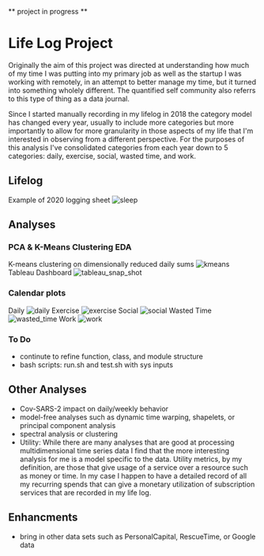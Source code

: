 ** project in progress **

# Life Log Project
Originally the aim of this project was directed at understanding how much of my time I was putting into my primary job as well as the startup I was working with remotely, in an attempt to better manage my time, but it turned into something wholely different. The quantified self community also referrs to this type of thing as a data journal. 

Since I started manually recording in my lifelog in 2018 the category model has changed every year, usually to include more categories but more importantly to allow for more granularity in those aspects of my life that I'm interested in observing from a different perspective. For the purposes of this analysis I've consolidated categories from each year down to 5 categories: daily, exercise, social, wasted time, and work.

## Lifelog
Example of 2020 logging sheet
![sleep](https://github.com/william-cass-wright/quantified_self_life_log/blob/master/images/Sleep.png)

## Analyses
### PCA & K-Means Clustering EDA
K-means clustering on dimensionally reduced daily sums
![kmeans](https://github.com/william-cass-wright/quantified_self_life_log/blob/master/images/kmeans.gif)  
Tableau Dashboard
![tableau_snap_shot](https://github.com/william-cass-wright/quantified_self_life_log/blob/master/images/tableau_snap_shot.png)
### Calendar plots
Daily
![daily](https://github.com/william-cass-wright/quantified_self_life_log/blob/master/images/2020-08-06_category_calplot_Daily.png)
Exercise
![exercise](https://github.com/william-cass-wright/quantified_self_life_log/blob/master/images/2020-08-06_category_calplot_Exercise.png)
Social
![social](https://github.com/william-cass-wright/quantified_self_life_log/blob/master/images/2020-08-06_category_calplot_Social.png)
Wasted Time
![wasted_time](https://github.com/william-cass-wright/quantified_self_life_log/blob/master/images/2020-08-06_category_calplot_Wasted_Time.png)
Work
![work](https://github.com/william-cass-wright/quantified_self_life_log/blob/master/images/2020-08-06_category_calplot_Work.png)
### To Do
- continute to refine function, class, and module structure
- bash scripts: run.sh and test.sh with sys inputs

## Other Analyses
- Cov-SARS-2 impact on daily/weekly behavior
- model-free analyses such as dynamic time warping, shapelets, or principal component analysis
- spectral analysis or clustering
- Utility: While there are many analyses that are good at processing multidimensional time series data I find that the more interesting analysis for me is a model specific to the data. Utility metrics, by my definition, are those that give usage of a service over a resource such as money or time. In my case I happen to have a detailed record of all my recurring spends that can give a monetary utilization of subscription services that are recorded in my life log. 

## Enhancments
- bring in other data sets such as PersonalCapital, RescueTime, or Google data